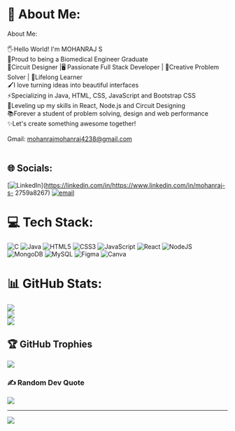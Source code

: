 # 💫 About Me:
About Me:<br><br>🖐️Hello World! I'm MOHANRAJ S<br>👑Proud to being a Biomedical Engineer Graduate<br>🔌Circuit Designer |🖥️ Passionate Full Stack Developer  | 🧩Creative Problem Solver | 🚀Lifelong Learner<br>🖌️I love turning ideas into beautiful interfaces<br>⚡Specializing in Java, HTML, CSS, JavaScript and Bootstrap CSS<br>🧠Leveling up my skills in React, Node.js and Circuit Designing<br>📚Forever a student of problem solving, design and web performance<br>✨Let's create something awesome together!<br><br>Gmail: mohanrajmohanraj4238@gmail.com<br> <br>


## 🌐 Socials:
[![LinkedIn](https://img.shields.io/badge/LinkedIn-%230077B5.svg?logo=linkedin&logoColor=white)](https://linkedin.com/in/https://www.linkedin.com/in/mohanraj-s- 2759a8267) [![email](https://img.shields.io/badge/Email-D14836?logo=gmail&logoColor=white)](mailto:mohanrajmohanraj4238@gmail.com) 

# 💻 Tech Stack:
![C](https://img.shields.io/badge/c-%2300599C.svg?style=for-the-badge&logo=c&logoColor=white) ![Java](https://img.shields.io/badge/java-%23ED8B00.svg?style=for-the-badge&logo=openjdk&logoColor=white) ![HTML5](https://img.shields.io/badge/html5-%23E34F26.svg?style=for-the-badge&logo=html5&logoColor=white) ![CSS3](https://img.shields.io/badge/css3-%231572B6.svg?style=for-the-badge&logo=css3&logoColor=white) ![JavaScript](https://img.shields.io/badge/javascript-%23323330.svg?style=for-the-badge&logo=javascript&logoColor=%23F7DF1E) ![React](https://img.shields.io/badge/react-%2320232a.svg?style=for-the-badge&logo=react&logoColor=%2361DAFB) ![NodeJS](https://img.shields.io/badge/node.js-6DA55F?style=for-the-badge&logo=node.js&logoColor=white) ![MongoDB](https://img.shields.io/badge/MongoDB-%234ea94b.svg?style=for-the-badge&logo=mongodb&logoColor=white) ![MySQL](https://img.shields.io/badge/mysql-4479A1.svg?style=for-the-badge&logo=mysql&logoColor=white) ![Figma](https://img.shields.io/badge/figma-%23F24E1E.svg?style=for-the-badge&logo=figma&logoColor=white) ![Canva](https://img.shields.io/badge/Canva-%2300C4CC.svg?style=for-the-badge&logo=Canva&logoColor=white)
# 📊 GitHub Stats:
![](https://github-readme-stats.vercel.app/api?username=mohanrajhere&theme=github_dark_dimmed&hide_border=true&include_all_commits=false&count_private=false)<br/>
![](https://nirzak-streak-stats.vercel.app/?user=mohanrajhere&theme=github_dark_dimmed&hide_border=true)<br/>
![](https://github-readme-stats.vercel.app/api/top-langs/?username=mohanrajhere&theme=github_dark_dimmed&hide_border=true&include_all_commits=false&count_private=false&layout=compact)

## 🏆 GitHub Trophies
![](https://github-profile-trophy.vercel.app/?username=mohanrajhere&theme=blue-green&no-frame=false&no-bg=false&margin-w=4)

### ✍️ Random Dev Quote
![](https://quotes-github-readme.vercel.app/api?type=horizontal&theme=merko)

---
[![](https://visitcount.itsvg.in/api?id=mohanrajhere&icon=0&color=1)](https://visitcount.itsvg.in)

<!-- Proudly created with GPRM ( https://gprm.itsvg.in ) -->
